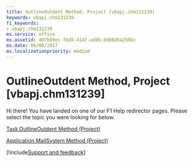 ```yaml
---
title: OutlineOutdent Method, Project [vbapj.chm131239]
keywords: vbapj.chm131239
f1_keywords:
- vbapj.chm131239
ms.service: office
ms.assetid: 407bb9ec-fb45-414f-ad0b-8d06d5a250bc
ms.date: 06/08/2017
ms.localizationpriority: medium
---
```



# OutlineOutdent Method, Project [vbapj.chm131239]

Hi there! You have landed on one of our F1 Help redirector pages. Please select the topic you were looking for below.

[Task.OutlineOutdent Method (Project)](https://msdn.microsoft.com/library/fb7af00b-f802-5991-9cd6-35ba3dc6bcc5%28Office.15%29.aspx)

[Application.MailSystem Method (Project)](https://msdn.microsoft.com/library/4ee9011c-f5f5-d0aa-0cd6-aa90130af4af%28Office.15%29.aspx)

[!include[Support and feedback](~/includes/feedback-boilerplate.md)]